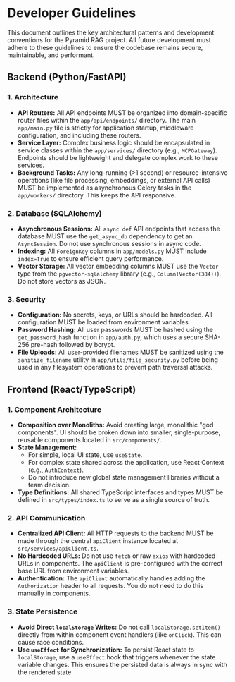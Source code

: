 # Developer Guidelines

This document outlines the key architectural patterns and development conventions for the Pyramid RAG project. All future development must adhere to these guidelines to ensure the codebase remains secure, maintainable, and performant.

## Backend (Python/FastAPI)

### 1. Architecture
- **API Routers:** All API endpoints MUST be organized into domain-specific router files within the `app/api/endpoints/` directory. The main `app/main.py` file is strictly for application startup, middleware configuration, and including these routers.
- **Service Layer:** Complex business logic should be encapsulated in service classes within the `app/services/` directory (e.g., `MCPGateway`). Endpoints should be lightweight and delegate complex work to these services.
- **Background Tasks:** Any long-running (>1 second) or resource-intensive operations (like file processing, embeddings, or external API calls) MUST be implemented as asynchronous Celery tasks in the `app/workers/` directory. This keeps the API responsive.

### 2. Database (SQLAlchemy)
- **Asynchronous Sessions:** All `async def` API endpoints that access the database MUST use the `get_async_db` dependency to get an `AsyncSession`. Do not use synchronous sessions in async code.
- **Indexing:** All `ForeignKey` columns in `app/models.py` MUST include `index=True` to ensure efficient query performance.
- **Vector Storage:** All vector embedding columns MUST use the `Vector` type from the `pgvector-sqlalchemy` library (e.g., `Column(Vector(384))`). Do not store vectors as JSON.

### 3. Security
- **Configuration:** No secrets, keys, or URLs should be hardcoded. All configuration MUST be loaded from environment variables.
- **Password Hashing:** All user passwords MUST be hashed using the `get_password_hash` function in `app/auth.py`, which uses a secure SHA-256 pre-hash followed by bcrypt.
- **File Uploads:** All user-provided filenames MUST be sanitized using the `sanitize_filename` utility in `app/utils/file_security.py` before being used in any filesystem operations to prevent path traversal attacks.

## Frontend (React/TypeScript)

### 1. Component Architecture
- **Composition over Monoliths:** Avoid creating large, monolithic "god components". UI should be broken down into smaller, single-purpose, reusable components located in `src/components/`.
- **State Management:**
    - For simple, local UI state, use `useState`.
    - For complex state shared across the application, use React Context (e.g., `AuthContext`).
    - Do not introduce new global state management libraries without a team decision.
- **Type Definitions:** All shared TypeScript interfaces and types MUST be defined in `src/types/index.ts` to serve as a single source of truth.

### 2. API Communication
- **Centralized API Client:** All HTTP requests to the backend MUST be made through the central `apiClient` instance located at `src/services/apiClient.ts`.
- **No Hardcoded URLs:** Do not use `fetch` or raw `axios` with hardcoded URLs in components. The `apiClient` is pre-configured with the correct base URL from environment variables.
- **Authentication:** The `apiClient` automatically handles adding the `Authorization` header to all requests. You do not need to do this manually in components.

### 3. State Persistence
- **Avoid Direct `localStorage` Writes:** Do not call `localStorage.setItem()` directly from within component event handlers (like `onClick`). This can cause race conditions.
- **Use `useEffect` for Synchronization:** To persist React state to `localStorage`, use a `useEffect` hook that triggers whenever the state variable changes. This ensures the persisted data is always in sync with the rendered state.
